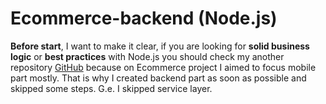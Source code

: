 # Ecommerce-backend (Node.js)
**Before start**, I want to make it clear, if you are looking for **solid business logic** or **best practices** with Node.js you should check my another repository [GitHub](https://github.com/omeruysal/API-Nodejs ) because on Ecommerce project I aimed to focus mobile part mostly. That is why I created backend part as soon as possible and skipped some steps. G.e. I skipped service layer.
